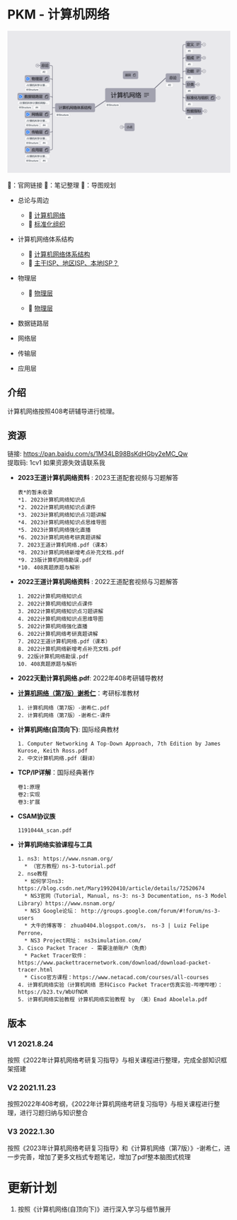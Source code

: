 # PKM - 计算机网络 
![计算机网络导图概览](./resources/计算机网络.png)

 🍔：官网链接	🧊：笔记整理	🥑：导图规划

* 总论与周边
  
  * 🥑 [计算机网络](./计算机网络.xmind)
  * 🧊 [标准化组织](./notes/标准化组织.md)

* 计算机网络体系结构

  * 🧊 [计算机网络体系结构](./notes/计算机网络体系结构/计算机网络体系结构.md)
  * 🧊 [主干ISP、地区ISP、本地ISP？](./notes/计算机网络体系结构/主干ISP、地区ISP、本地ISP？.md)

* 物理层

  * 🥑 [物理层](./物理层.xmind)

  * 🧊 [物理层](./notes/物理层/物理层.md)

* 数据链路层
* 网络层
* 传输层
* 应用层

## 介绍

计算机网络按照408考研辅导进行梳理。
## 资源
链接: https://pan.baidu.com/s/1M34LB98BsKdHGby2eMC_Qw  
提取码: 1cv1  如果资源失效请联系我

* __2023王道计算机网络资料__ : 2023王道配套视频与习题解答

  ```
  表*的暂未收录
  *1. 2023计算机网络知识点
  *2. 2022计算机网络知识点课件
  *3. 2023计算机网络知识点习题讲解
  *4. 2023计算机网络知识点思维导图
  *5. 2023计算机网络强化直播
  *6. 2023计算机网络考研真题讲解
  7. 2023王道计算机网络.pdf（课本）
  *8. 2023计算机网络新增考点补充文档.pdf
  *9. 23版计算机网络勘误.pdf
  *10. 408真题原题与解析
  ```

* __2022王道计算机网络资料__ : 2022王道配套视频与习题解答

  ```
  1. 2022计算机网络知识点
  2. 2022计算机网络知识点课件
  3. 2022计算机网络知识点习题讲解
  4. 2022计算机网络知识点思维导图
  5. 2022计算机网络强化直播
  6. 2022计算机网络考研真题讲解
  7. 2022王道计算机网络.pdf（课本）
  8. 2022计算机网络新增考点补充文档.pdf
  9. 22版计算机网络勘误.pdf
  10. 408真题原题与解析
  ```

* __2022天勤计算机网络.pdf__: 2022年408考研辅导教材  

* [**计算机网络（第7版）谢希仁**](http://yx.51zhy.cn/mtrcsRes/phei_cnetwork.jsp)：考研标准教材

  ```
  1. 计算机网络（第7版）-谢希仁.pdf
  2. 计算机网络（第7版）-谢希仁-课件
  ```

* __计算机网络(自顶向下)__: 国际经典教材

  ```
  1. Computer Networking A Top-Down Approach, 7th Edition by James Kurose, Keith Ross.pdf
  2. 中文计算机网络.pdf（翻译）
  ```

* __TCP/IP详解__：国际经典著作

  ```
  卷1:原理
  卷2:实现
  卷3:扩展
  ```

* __CSAM协议族__

  ```
  1191044A_scan.pdf
  ```

* **计算机网络实验课程与工具**

  ```
  1. ns3: https://www.nsnam.org/
  	* （官方教程）ns-3-tutorial.pdf
  2. nse教程
  	* 如何学习ns3: https://blog.csdn.net/Mary19920410/article/details/72520674
  	* NS3官网（Tutorial, Manual, ns-3: ns-3 Documentation, ns-3 Model Library）https://www.nsnam.org/
  	* NS3 Google论坛： http://groups.google.com/forum/#!forum/ns-3-users
  	* 大牛的博客等： zhua0404.blogspot.com/s， ns-3 | Luiz Felipe Perrone，
  	* NS3 Project网址： ns3simulation.com/
  3. Cisco Packet Tracer - 需要注册账户（免费）
  	* Packet Tracer软件：https://www.packettracernetwork.com/download/download-packet-tracer.html
  	* Cisco官方课程：https://www.netacad.com/courses/all-courses
  4. 计算机网络实验（计算机网络 思科Cisco Packet Tracer仿真实验-哔哩哔哩）：https://b23.tv/WbUfNDR
  5. 计算机网络实验教程 计算机网络实验教程 by （美）Emad Aboelela.pdf
  ```
  



## 版本

### V1 2021.8.24
按照《2022年计算机网络考研复习指导》与相关课程进行整理，完成全部知识框架搭建  
### V2 2021.11.23
按照2022年408考纲，《2022年计算机网络考研复习指导》与相关课程进行整理，进行习题归纳与知识整合  

### V3 2022.1.30

按照《2023年计算机网络考研复习指导》和《计算机网络（第7版）》-谢希仁，进一步完善，增加了更多文档式专题笔记，增加了pdf整本脑图式梳理



# 更新计划

1. 按照《计算机网络(自顶向下)》进行深入学习与细节展开